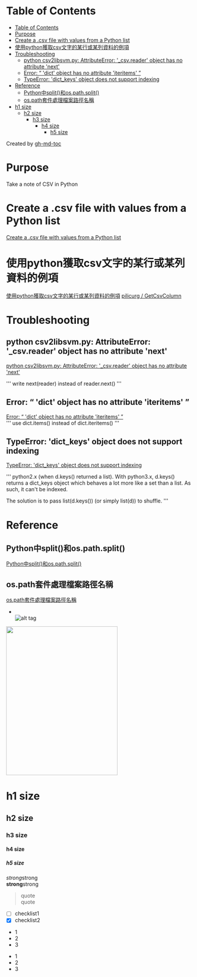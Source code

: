 Table of Contents
=================

   * [Table of Contents](#table-of-contents)
   * [Purpose](#purpose)
   * [Create a .csv file with values from a Python list](#create-a-csv-file-with-values-from-a-python-list)
   * [使用python獲取csv文字的某行或某列資料的例項](#使用python獲取csv文字的某行或某列資料的例項)
   * [Troubleshooting](#troubleshooting)
      * [python csv2libsvm.py: AttributeError: '_csv.reader' object has no attribute 'next'](#python-csv2libsvmpy-attributeerror-_csvreader-object-has-no-attribute-next)
      * [Error: “ 'dict' object has no attribute 'iteritems' ”](#error--dict-object-has-no-attribute-iteritems-)
      * [TypeError: 'dict_keys' object does not support indexing](#typeerror-dict_keys-object-does-not-support-indexing)
   * [Reference](#reference)
      * [Python中split()和os.path.split()](#python中split和ospathsplit)
      * [os.path套件處理檔案路徑名稱](#ospath套件處理檔案路徑名稱)
   * [h1 size](#h1-size)
      * [h2 size](#h2-size)
         * [h3 size](#h3-size)
            * [h4 size](#h4-size)
               * [h5 size](#h5-size)

Created by [gh-md-toc](https://github.com/ekalinin/github-markdown-toc)

# Purpose
Take a note of CSV in Python


# Create a .csv file with values from a Python list
[Create a .csv file with values from a Python list](https://stackoverflow.com/questions/2084069/create-a-csv-file-with-values-from-a-python-list)


# 使用python獲取csv文字的某行或某列資料的例項   
[使用python獲取csv文字的某行或某列資料的例項](https://www.itread01.com/article/1522718793.html)
[pilicurg / GetCsvColumn](https://github.com/pilicurg/GetCsvColumn/blob/master/demo.py)


# Troubleshooting
## python csv2libsvm.py: AttributeError: '_csv.reader' object has no attribute 'next'  
[python csv2libsvm.py: AttributeError: '_csv.reader' object has no attribute 'next'](https://stackoverflow.com/questions/42767250/python-csv2libsvm-py-attributeerror-csv-reader-object-has-no-attribute-nex)    

'''
write next(reader) instead of reader.next() 
'''

## Error: “ 'dict' object has no attribute 'iteritems' ”      
[Error: “ 'dict' object has no attribute 'iteritems' ”](https://stackoverflow.com/questions/30418481/error-dict-object-has-no-attribute-iteritems)          
'''
use dict.items() instead of dict.iteritems()
'''

## TypeError: 'dict_keys' object does not support indexing  
[TypeError: 'dict_keys' object does not support indexing](https://stackoverflow.com/questions/17322668/typeerror-dict-keys-object-does-not-support-indexing)  

'''
python2.x (when d.keys() returned a list). 
With python3.x, d.keys() returns a dict_keys object which behaves a lot more like a set than a list. 
As such, it can't be indexed.

The solution is to pass list(d.keys()) (or simply list(d)) to shuffle.
'''


# Reference  
## Python中split()和os.path.split()  
[Python中split()和os.path.split()](https://zhuanlan.zhihu.com/p/43577892)  

## os.path套件處理檔案路徑名稱  
[os.path套件處理檔案路徑名稱](https://b0212066.pixnet.net/blog/post/212659818-os.path%E5%A5%97%E4%BB%B6%E8%99%95%E7%90%86%E6%AA%94%E6%A1%88%E8%B7%AF%E5%BE%91%E5%90%8D%E7%A8%B1)  



* []()  
![alt tag]()  
<img src=""  width="300" height="400">

# h1 size

## h2 size

### h3 size

#### h4 size

##### h5 size

*strong*strong  
**strong**strong  

> quote  
> quote

- [ ] checklist1
- [x] checklist2

* 1
* 2
* 3

- 1
- 2
- 3

